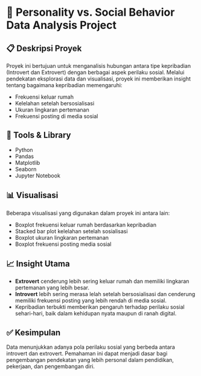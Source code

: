 # 🧠 Personality vs. Social Behavior Data Analysis Project

## 📋 Deskripsi Proyek
Proyek ini bertujuan untuk menganalisis hubungan antara tipe kepribadian (Introvert dan Extrovert) dengan berbagai aspek perilaku sosial. Melalui pendekatan eksplorasi data dan visualisasi, proyek ini memberikan insight tentang bagaimana kepribadian memengaruhi:

- Frekuensi keluar rumah
- Kelelahan setelah bersosialisasi
- Ukuran lingkaran pertemanan
- Frekuensi posting di media sosial

## 🧰 Tools & Library
- Python
- Pandas
- Matplotlib
- Seaborn
- Jupyter Notebook

## 📊 Visualisasi
Beberapa visualisasi yang digunakan dalam proyek ini antara lain:
- Boxplot frekuensi keluar rumah berdasarkan kepribadian
- Stacked bar plot kelelahan setelah sosialisasi
- Boxplot ukuran lingkaran pertemanan
- Boxplot frekuensi posting media sosial

## 📈 Insight Utama
- **Extrovert** cenderung lebih sering keluar rumah dan memiliki lingkaran pertemanan yang lebih besar.
- **Introvert** lebih sering merasa lelah setelah bersosialisasi dan cenderung memiliki frekuensi posting yang lebih rendah di media sosial.
- Kepribadian terbukti memberikan pengaruh terhadap perilaku sosial sehari-hari, baik dalam kehidupan nyata maupun di ranah digital.

## ✅ Kesimpulan
Data menunjukkan adanya pola perilaku sosial yang berbeda antara introvert dan extrovert. Pemahaman ini dapat menjadi dasar bagi pengembangan pendekatan yang lebih personal dalam pendidikan, pekerjaan, dan pengembangan diri.

